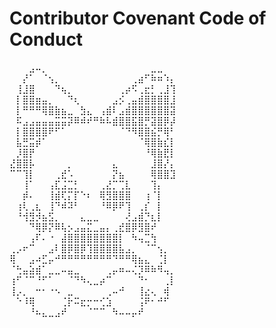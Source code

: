 ﻿# Contributor Covenant Code of Conduct

⠀⠀⠀⣠⠤⡀⠀⠀⠀⠀⠀⠀⠀⠀⠀⠀⠀⠀⠀⠀⠀⠀⣀⣀⠀⠀
⠀⠀⡜⠁⠀⠈⢢⡀⠀⠀⠀⠀⠀⠀⠀⠀⠀⠀⠀⢀⣴⠋⠷⠶⠱⡄
⠀⢸⣸⣿⠀⠀⠀⠙⢦⡀⠀⠀⠀⠀⠀⠀⠀⢀⡴⠫⢀⣖⡃⢀⣸⢹
⠀⡇⣿⣿⣶⣤⡀⠀⠀⠙⢆⠀⠀⠀⠀⠀⣠⡪⢀⣤⣾⣿⣿⣿⣿⣸
⠀⡇⠛⠛⠛⢿⣿⣷⣦⣀⠀⣳⣄⠀⢠⣾⠇⣠⣾⣿⣿⣿⣿⣿⣿⣽
⠀⠯⣠⣠⣤⣤⣤⣭⣭⡽⠿⠾⠞⠛⠷⠧⣾⣿⣿⣯⣿⡛⣽⣿⡿⡼
⠀⡇⣿⣿⣿⣿⠟⠋⠁⠀⠀⠀⠀⠀⠀⠀⠀⠈⠙⠻⣿⣿⣮⡛⢿⠃
⠀⣧⣛⣭⡾⠁⠀⠀⠀⠀⠀⠀⠀⠀⠀⠀⠀⠀⠀⠀⠈⢿⣿⣷⣎⡇
⠀⡸⣿⡟⠀⠀⠀⠀⠀⠀⠀⠀⠀⠀⠀⠀⠀⠀⠀⠀⠀⠘⢿⣷⣟⡇
⣜⣿⣿⡧⠀⠀⠀⠀⠀⡀⠀⠀⠀⠀⠀⠀⣄⠀⠀⠀⠀⠀⣸⣿⡜⡄
⠉⠉⢹⡇⠀⠀⠀⢀⣞⠡⠀⠀⠀⠀⠀⠀⡝⣦⠀⠀⠀⠀⢿⣿⣿⣹
⠀⠀⢸⠁⠀⠀⢠⣏⣨⣉⡃⠀⠀⠀⢀⣜⡉⢉⣇⠀⠀⠀⢹⡄⠀⠀
⠀⠀⡾⠄⠀⠀⢸⣾⢏⡍⡏⠑⠆⠀⢿⣻⣿⣿⣿⠀⠀⢰⠈⡇⠀⠀
⠀⢰⢇⢀⣆⠀⢸⠙⠾⠽⠃⠀⠀⠀⠘⠿⡿⠟⢹⠀⢀⡎⠀⡇⠀⠀
⠀⠘⢺⣻⡺⣦⣫⡀⠀⠀⠀⣄⣀⣀⠀⠀⠀⠀⢜⣠⣾⡙⣆⡇⠀⠀
⠀⠀⠀⠙⢿⡿⡝⠿⢧⡢⣠⣤⣍⣀⣤⡄⢀⣞⣿⡿⣻⣿⠞⠀⠀⠀
⠀⠀⠀⢠⠏⠄⠐⠀⣼⣿⣿⣿⣿⣿⣿⣿⣿⡇⠀⠳⢤⣉⢳⠀⠀⠀
⢀⡠⠖⠉⠀⠀⣠⠇⣿⡿⣿⡿⢹⣿⣿⣿⣿⣧⣠⡀⠀⠈⠉⢢⡀⠀
⢿⠀⠀⣠⠴⣋⡤⠚⠛⠛⠛⠛⠛⠛⠛⠛⠙⠛⠛⢿⣦⣄⠀⢈⡇⠀
⠈⢓⣤⣵⣾⠁⣀⣀⠤⣤⣀⠀⠀⠀⠀⢀⡤⠶⠤⢌⡹⠿⠷⠻⢤⡀
⢰⠋⠈⠉⠘⠋⠁⠀⠀⠈⠙⠳⢄⣀⡴⠉⠀⠀⠀⠀⠙⠂⠀⠀⢀⡇
⢸⡠⡀⠀⠒⠂⠐⠢⠀⣀⠀⠀⠀⠀⠀⢀⠤⠚⠀⠀⢸⣔⢄⠀⢾⠀
⠀⠑⠸⢿⠀⠀⠀⠀⢈⡗⠭⣖⡒⠒⢊⣱⠀⠀⠀⠀⢨⠟⠂⠚⠋⠀
⠀⠀⠀⠘⠦⣄⣀⣠⠞⠀⠀⠀⠈⠉⠉⠀⠳⠤⠤⡤⠞⠀⠀⠀⠀⠀